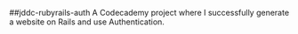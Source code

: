 ##jddc-rubyrails-auth
A Codecademy project where I successfully generate a website on Rails and use Authentication.
